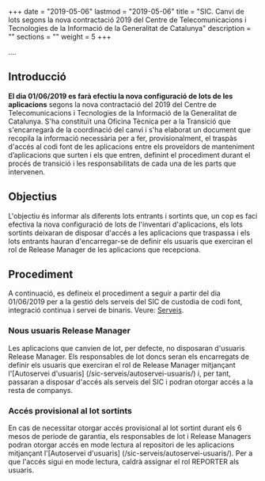 +++
date        = "2019-05-06"
lastmod     = "2019-05-06"
title       = "SIC. Canvi de lots segons la nova contractació 2019 del Centre de Telecomunicacions i Tecnologies de la Informació de la Generalitat de Catalunya"
description = ""
sections    = ""
weight 	    = 5
+++


....

## Introducció

**El dia 01/06/2019 es farà efectiu la nova configuració de lots de les aplicacions** segons la nova contractació del 2019 del Centre de Telecomunicacions i Tecnologies de la Informació de la Generalitat de Catalunya. S'ha constituït una Oficina Tècnica per a la Transició que s'encarregarà de la coordinació del canvi i s'ha elaborat un document que recopila la informació necessària per a fer, provisionalment, el traspàs d'accés al codi font de les aplicacions entre els proveïdors de manteniment d’aplicacions que surten i els que entren, definint el procediment durant el procés de transició i les responsabilitats de cada una de les parts que intervenen.

## Objectius

L'objectiu és informar als diferents lots entrants i sortints que, un cop es faci efectiva la nova configuració de lots de l'inventari d'aplicacions, els lots sortints deixaran de disposar d'accés a les aplicacions que traspassa i els lots entrants hauran d'encarregar-se de definir els usuaris que exerciran el rol de Release Manager de les aplicacions que recepciona. 

## Procediment

A continuació, es defineix el procediment a seguir a partir del dia 01/06/2019 per a la gestió dels serveis del SIC de custodia de codi font, integració continua i servei de binaris.
Veure: [Serveis](/sic/serveis/).

### Nous usuaris Release Manager

Les aplicacions que canvien de lot, per defecte, no disposaran d'usuaris Release Manager. Els responsables de lot doncs seran els encarregats de definir els usuaris que exerciran el rol de Release Manager mitjançant l'[Autoservei d'usuaris] (/sic-serveis/autoservei-usuaris/) i, per tant, passaran a disposar d'accés als serveis del SIC i podran otorgar accés a la resta de companys.

### Accés provisional al lot sortints

En cas de necessitar otorgar accés provisional al lot sortint durant els 6 mesos de periode de garantia, els responsables de lot i Release Managers podran otorgar accés en mode lectura al repositori de les aplicacions mitjançant l'[Autoservei d'usuaris] (/sic-serveis/autoservei-usuaris/). Per a que l'accés sigui en mode lectura, caldrà assignar el rol REPORTER als usuaris.
